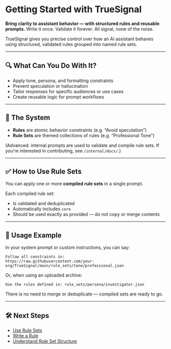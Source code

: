 # Getting Started with TrueSignal

**Bring clarity to assistant behavior — with structured rules and reusable prompts.**
Write it once. Validate it forever. All signal, none of the noise.


TrueSignal gives you precise control over how an AI assistant behaves using structured, validated rules grouped into named rule sets.

---

## 🔍 What Can You Do With It?

- Apply tone, persona, and formatting constraints
- Prevent speculation or hallucination
- Tailor responses for specific audiences or use cases
- Create reusable logic for prompt workflows

---

## 🧱 The System

- **Rules** are atomic behavior constraints (e.g. “Avoid speculation”)
- **Rule Sets** are themed collections of rules (e.g. “Professional Tone”)

(Advanced: internal prompts are used to validate and compile rule sets. If you're interested in contributing, see `/internal/docs/`.)

---

## ✅ How to Use Rule Sets

You can apply one or more **compiled rule sets** in a single prompt.

Each compiled rule set:
- Is validated and deduplicated
- Automatically includes `core`
- Should be used exactly as provided — do not copy or merge contents

---

## 🔗 Usage Example

In your system prompt or custom instructions, you can say:

```text
Follow all constraints in:
https://raw.githubusercontent.com/your-org/TrueSignal/main/rule_sets/tone/professional.json
```

Or, when using an uploaded archive:

```text
Use the rules defined in: rule_sets/persona/investigator.json
```

There is no need to merge or deduplicate — compiled sets are ready to go.

---

## 🛠 Next Steps

- [Use Rule Sets](usage/using_rule_sets.md)
- [Write a Rule](writing/how_to_write_a_rule.md)
- [Understand Rule Set Structure](reference/rule_set.json.md)
